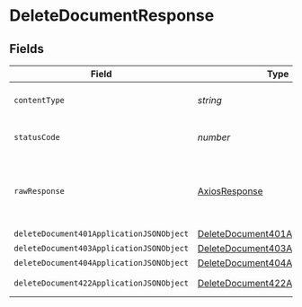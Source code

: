 # DeleteDocumentResponse


## Fields

| Field                                                                                           | Type                                                                                            | Required                                                                                        | Description                                                                                     |
| ----------------------------------------------------------------------------------------------- | ----------------------------------------------------------------------------------------------- | ----------------------------------------------------------------------------------------------- | ----------------------------------------------------------------------------------------------- |
| `contentType`                                                                                   | *string*                                                                                        | :heavy_check_mark:                                                                              | HTTP response content type for this operation                                                   |
| `statusCode`                                                                                    | *number*                                                                                        | :heavy_check_mark:                                                                              | HTTP response status code for this operation                                                    |
| `rawResponse`                                                                                   | [AxiosResponse](https://axios-http.com/docs/res_schema)                                         | :heavy_minus_sign:                                                                              | Raw HTTP response; suitable for custom response parsing                                         |
| `deleteDocument401ApplicationJSONObject`                                                        | [DeleteDocument401ApplicationJSON](../../models/operations/deletedocument401applicationjson.md) | :heavy_minus_sign:                                                                              | Unauthenticated                                                                                 |
| `deleteDocument403ApplicationJSONObject`                                                        | [DeleteDocument403ApplicationJSON](../../models/operations/deletedocument403applicationjson.md) | :heavy_minus_sign:                                                                              | Forbidden                                                                                       |
| `deleteDocument404ApplicationJSONObject`                                                        | [DeleteDocument404ApplicationJSON](../../models/operations/deletedocument404applicationjson.md) | :heavy_minus_sign:                                                                              | Not Found                                                                                       |
| `deleteDocument422ApplicationJSONObject`                                                        | [DeleteDocument422ApplicationJSON](../../models/operations/deletedocument422applicationjson.md) | :heavy_minus_sign:                                                                              | Invalid data posted                                                                             |